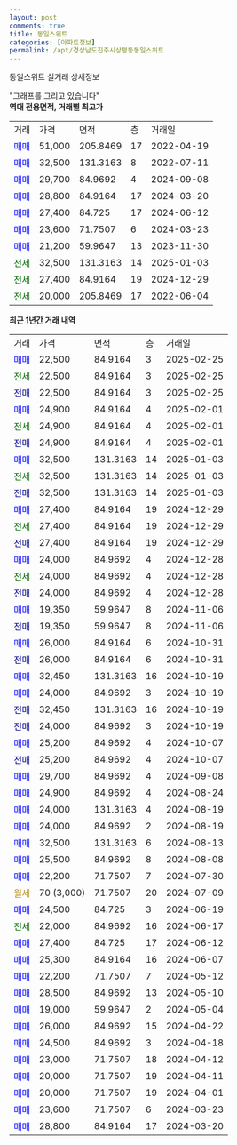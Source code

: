 ```yaml
---
layout: post
comments: true
title: 동일스위트
categories: [아파트정보]
permalink: /apt/경상남도진주시상평동동일스위트
---
```


동일스위트 실거래 상세정보

<script type="text/javascript">
  google.charts.load('current', {'packages':['line', 'corechart']});
  google.charts.setOnLoadCallback(drawChart);

  function drawChart() {
    var data = new google.visualization.DataTable();
    data.addColumn('date', '거래일');
    data.addColumn('number', "매매");
    data.addColumn('number', "전세");
    data.addColumn('number', "전매");

    data.addRows([[new Date(Date.parse("2025-02-25")), 22500, null, null], [new Date(Date.parse("2025-02-25")), null, 22500, null], [new Date(Date.parse("2025-02-25")), null, null, 22500], [new Date(Date.parse("2025-02-01")), 24900, null, null], [new Date(Date.parse("2025-02-01")), null, 24900, null], [new Date(Date.parse("2025-02-01")), null, null, 24900], [new Date(Date.parse("2025-01-03")), 32500, null, null], [new Date(Date.parse("2025-01-03")), null, 32500, null], [new Date(Date.parse("2025-01-03")), null, null, 32500], [new Date(Date.parse("2024-12-29")), 27400, null, null], [new Date(Date.parse("2024-12-29")), null, 27400, null], [new Date(Date.parse("2024-12-29")), null, null, 27400], [new Date(Date.parse("2024-12-28")), 24000, null, null], [new Date(Date.parse("2024-12-28")), null, 24000, null], [new Date(Date.parse("2024-12-28")), null, null, 24000], [new Date(Date.parse("2024-11-06")), 19350, null, null], [new Date(Date.parse("2024-11-06")), null, null, 19350], [new Date(Date.parse("2024-10-31")), 26000, null, null], [new Date(Date.parse("2024-10-31")), null, null, 26000], [new Date(Date.parse("2024-10-19")), 32450, null, null], [new Date(Date.parse("2024-10-19")), 24000, null, null], [new Date(Date.parse("2024-10-19")), null, null, 32450], [new Date(Date.parse("2024-10-19")), null, null, 24000], [new Date(Date.parse("2024-10-07")), 25200, null, null], [new Date(Date.parse("2024-10-07")), null, null, 25200], [new Date(Date.parse("2024-09-08")), 29700, null, null], [new Date(Date.parse("2024-08-24")), 24900, null, null], [new Date(Date.parse("2024-08-19")), 24000, null, null], [new Date(Date.parse("2024-08-19")), 24000, null, null], [new Date(Date.parse("2024-08-13")), 32500, null, null], [new Date(Date.parse("2024-08-08")), 25500, null, null], [new Date(Date.parse("2024-07-30")), 22200, null, null], [new Date(Date.parse("2024-07-09")), null, null, null], [new Date(Date.parse("2024-06-19")), 24500, null, null], [new Date(Date.parse("2024-06-17")), null, 22000, null], [new Date(Date.parse("2024-06-12")), 27400, null, null], [new Date(Date.parse("2024-06-07")), 25300, null, null], [new Date(Date.parse("2024-05-12")), 22200, null, null], [new Date(Date.parse("2024-05-10")), 28500, null, null], [new Date(Date.parse("2024-05-04")), 19000, null, null], [new Date(Date.parse("2024-04-22")), 26000, null, null], [new Date(Date.parse("2024-04-18")), 24500, null, null], [new Date(Date.parse("2024-04-12")), 23000, null, null], [new Date(Date.parse("2024-04-11")), 20000, null, null], [new Date(Date.parse("2024-04-01")), 20000, null, null], [new Date(Date.parse("2024-03-23")), 23600, null, null], [new Date(Date.parse("2024-03-20")), 28800, null, null]]);

    var options = {
      hAxis: {
        format: 'yyyy/MM/dd'
      },    
      lineWidth: 0,
      pointsVisible: true,    
      title: '최근 1년간 유형별 실거래가 분포',
      legend: { position: 'bottom' }
    };

    var formatter = new google.visualization.NumberFormat({pattern:'###,###'} );
    formatter.format(data, 1);
    formatter.format(data, 2);
    
    setTimeout(function() {
        var chart = new google.visualization.LineChart(document.getElementById('columnchart_material'));
        chart.draw(data, (options));
        document.getElementById('loading').style.display = 'none';
    }, 200);
  }
</script>


<div id="loading" style="z-index:20; display: block; margin-left: 0px">"그래프를 그리고 있습니다"</div>
<div id="columnchart_material" style="width: 95%; margin-left: 0px; display: block"></div>
<!-- contents start -->
<b>역대 전용면적, 거래별 최고가</b>
<table class="sortable">
    <tr>
      <td>거래</td>
      <td>가격</td>
      <td>면적</td>
      <td>층</td>
      <td>거래일</td>
    </tr>
        <tr>
          <td><a style="color: blue">매매</a></td>
          <td>51,000</td>
          <td>205.8469</td>
          <td>17</td>
          <td>2022-04-19</td>
        </tr>            <tr>
          <td><a style="color: blue">매매</a></td>
          <td>32,500</td>
          <td>131.3163</td>
          <td>8</td>
          <td>2022-07-11</td>
        </tr>            <tr>
          <td><a style="color: blue">매매</a></td>
          <td>29,700</td>
          <td>84.9692</td>
          <td>4</td>
          <td>2024-09-08</td>
        </tr>            <tr>
          <td><a style="color: blue">매매</a></td>
          <td>28,800</td>
          <td>84.9164</td>
          <td>17</td>
          <td>2024-03-20</td>
        </tr>            <tr>
          <td><a style="color: blue">매매</a></td>
          <td>27,400</td>
          <td>84.725</td>
          <td>17</td>
          <td>2024-06-12</td>
        </tr>            <tr>
          <td><a style="color: blue">매매</a></td>
          <td>23,600</td>
          <td>71.7507</td>
          <td>6</td>
          <td>2024-03-23</td>
        </tr>            <tr>
          <td><a style="color: blue">매매</a></td>
          <td>21,200</td>
          <td>59.9647</td>
          <td>13</td>
          <td>2023-11-30</td>
        </tr>        
        <tr>
              <td><a style="color: darkgreen">전세</a></td>
              <td>32,500</td>
              <td>131.3163</td>
              <td>14</td>
              <td>2025-01-03</td>
            </tr>            <tr>
              <td><a style="color: darkgreen">전세</a></td>
              <td>27,400</td>
              <td>84.9164</td>
              <td>19</td>
              <td>2024-12-29</td>
            </tr>            <tr>
              <td><a style="color: darkgreen">전세</a></td>
              <td>20,000</td>
              <td>205.8469</td>
              <td>17</td>
              <td>2022-06-04</td>
            </tr>        
    
</table>

<b>최근 1년간 거래 내역</b>

<table class="sortable">
    <tr>
      <td>거래</td>
      <td>가격</td>
      <td>면적</td>
      <td>층</td>
      <td>거래일</td>
    </tr>
    <tr>
      <td><a style="color: blue">매매</a></td>
      <td>22,500</td>
      <td>84.9164</td>
      <td>3</td>
      <td>2025-02-25</td>
    </tr>          <tr>
      <td><a style="color: darkgreen">전세</a></td>
      <td>22,500</td>
      <td>84.9164</td>
      <td>3</td>
      <td>2025-02-25</td>
    </tr>          <tr>
      <td><a style="color: darkblue">전매</a></td>
      <td>22,500</td>
      <td>84.9164</td>
      <td>3</td>
      <td>2025-02-25</td>
    </tr>          <tr>
      <td><a style="color: blue">매매</a></td>
      <td>24,900</td>
      <td>84.9164</td>
      <td>4</td>
      <td>2025-02-01</td>
    </tr>          <tr>
      <td><a style="color: darkgreen">전세</a></td>
      <td>24,900</td>
      <td>84.9164</td>
      <td>4</td>
      <td>2025-02-01</td>
    </tr>          <tr>
      <td><a style="color: darkblue">전매</a></td>
      <td>24,900</td>
      <td>84.9164</td>
      <td>4</td>
      <td>2025-02-01</td>
    </tr>          <tr>
      <td><a style="color: blue">매매</a></td>
      <td>32,500</td>
      <td>131.3163</td>
      <td>14</td>
      <td>2025-01-03</td>
    </tr>          <tr>
      <td><a style="color: darkgreen">전세</a></td>
      <td>32,500</td>
      <td>131.3163</td>
      <td>14</td>
      <td>2025-01-03</td>
    </tr>          <tr>
      <td><a style="color: darkblue">전매</a></td>
      <td>32,500</td>
      <td>131.3163</td>
      <td>14</td>
      <td>2025-01-03</td>
    </tr>          <tr>
      <td><a style="color: blue">매매</a></td>
      <td>27,400</td>
      <td>84.9164</td>
      <td>19</td>
      <td>2024-12-29</td>
    </tr>          <tr>
      <td><a style="color: darkgreen">전세</a></td>
      <td>27,400</td>
      <td>84.9164</td>
      <td>19</td>
      <td>2024-12-29</td>
    </tr>          <tr>
      <td><a style="color: darkblue">전매</a></td>
      <td>27,400</td>
      <td>84.9164</td>
      <td>19</td>
      <td>2024-12-29</td>
    </tr>          <tr>
      <td><a style="color: blue">매매</a></td>
      <td>24,000</td>
      <td>84.9692</td>
      <td>4</td>
      <td>2024-12-28</td>
    </tr>          <tr>
      <td><a style="color: darkgreen">전세</a></td>
      <td>24,000</td>
      <td>84.9692</td>
      <td>4</td>
      <td>2024-12-28</td>
    </tr>          <tr>
      <td><a style="color: darkblue">전매</a></td>
      <td>24,000</td>
      <td>84.9692</td>
      <td>4</td>
      <td>2024-12-28</td>
    </tr>          <tr>
      <td><a style="color: blue">매매</a></td>
      <td>19,350</td>
      <td>59.9647</td>
      <td>8</td>
      <td>2024-11-06</td>
    </tr>          <tr>
      <td><a style="color: darkblue">전매</a></td>
      <td>19,350</td>
      <td>59.9647</td>
      <td>8</td>
      <td>2024-11-06</td>
    </tr>          <tr>
      <td><a style="color: blue">매매</a></td>
      <td>26,000</td>
      <td>84.9164</td>
      <td>6</td>
      <td>2024-10-31</td>
    </tr>          <tr>
      <td><a style="color: darkblue">전매</a></td>
      <td>26,000</td>
      <td>84.9164</td>
      <td>6</td>
      <td>2024-10-31</td>
    </tr>          <tr>
      <td><a style="color: blue">매매</a></td>
      <td>32,450</td>
      <td>131.3163</td>
      <td>16</td>
      <td>2024-10-19</td>
    </tr>          <tr>
      <td><a style="color: blue">매매</a></td>
      <td>24,000</td>
      <td>84.9692</td>
      <td>3</td>
      <td>2024-10-19</td>
    </tr>          <tr>
      <td><a style="color: darkblue">전매</a></td>
      <td>32,450</td>
      <td>131.3163</td>
      <td>16</td>
      <td>2024-10-19</td>
    </tr>          <tr>
      <td><a style="color: darkblue">전매</a></td>
      <td>24,000</td>
      <td>84.9692</td>
      <td>3</td>
      <td>2024-10-19</td>
    </tr>          <tr>
      <td><a style="color: blue">매매</a></td>
      <td>25,200</td>
      <td>84.9692</td>
      <td>4</td>
      <td>2024-10-07</td>
    </tr>          <tr>
      <td><a style="color: darkblue">전매</a></td>
      <td>25,200</td>
      <td>84.9692</td>
      <td>4</td>
      <td>2024-10-07</td>
    </tr>          <tr>
      <td><a style="color: blue">매매</a></td>
      <td>29,700</td>
      <td>84.9692</td>
      <td>4</td>
      <td>2024-09-08</td>
    </tr>          <tr>
      <td><a style="color: blue">매매</a></td>
      <td>24,900</td>
      <td>84.9692</td>
      <td>4</td>
      <td>2024-08-24</td>
    </tr>          <tr>
      <td><a style="color: blue">매매</a></td>
      <td>24,000</td>
      <td>131.3163</td>
      <td>4</td>
      <td>2024-08-19</td>
    </tr>          <tr>
      <td><a style="color: blue">매매</a></td>
      <td>24,000</td>
      <td>84.9692</td>
      <td>2</td>
      <td>2024-08-19</td>
    </tr>          <tr>
      <td><a style="color: blue">매매</a></td>
      <td>32,500</td>
      <td>131.3163</td>
      <td>6</td>
      <td>2024-08-13</td>
    </tr>          <tr>
      <td><a style="color: blue">매매</a></td>
      <td>25,500</td>
      <td>84.9692</td>
      <td>8</td>
      <td>2024-08-08</td>
    </tr>          <tr>
      <td><a style="color: blue">매매</a></td>
      <td>22,200</td>
      <td>71.7507</td>
      <td>7</td>
      <td>2024-07-30</td>
    </tr>          <tr>
      <td><a style="color: darkgoldenrod">월세</a></td>
      <td>70 (3,000)</td>
      <td>71.7507</td>
      <td>20</td>
      <td>2024-07-09</td>
    </tr>          <tr>
      <td><a style="color: blue">매매</a></td>
      <td>24,500</td>
      <td>84.725</td>
      <td>3</td>
      <td>2024-06-19</td>
    </tr>          <tr>
      <td><a style="color: darkgreen">전세</a></td>
      <td>22,000</td>
      <td>84.9692</td>
      <td>16</td>
      <td>2024-06-17</td>
    </tr>          <tr>
      <td><a style="color: blue">매매</a></td>
      <td>27,400</td>
      <td>84.725</td>
      <td>17</td>
      <td>2024-06-12</td>
    </tr>          <tr>
      <td><a style="color: blue">매매</a></td>
      <td>25,300</td>
      <td>84.9164</td>
      <td>16</td>
      <td>2024-06-07</td>
    </tr>          <tr>
      <td><a style="color: blue">매매</a></td>
      <td>22,200</td>
      <td>71.7507</td>
      <td>7</td>
      <td>2024-05-12</td>
    </tr>          <tr>
      <td><a style="color: blue">매매</a></td>
      <td>28,500</td>
      <td>84.9692</td>
      <td>13</td>
      <td>2024-05-10</td>
    </tr>          <tr>
      <td><a style="color: blue">매매</a></td>
      <td>19,000</td>
      <td>59.9647</td>
      <td>2</td>
      <td>2024-05-04</td>
    </tr>          <tr>
      <td><a style="color: blue">매매</a></td>
      <td>26,000</td>
      <td>84.9692</td>
      <td>15</td>
      <td>2024-04-22</td>
    </tr>          <tr>
      <td><a style="color: blue">매매</a></td>
      <td>24,500</td>
      <td>84.9692</td>
      <td>3</td>
      <td>2024-04-18</td>
    </tr>          <tr>
      <td><a style="color: blue">매매</a></td>
      <td>23,000</td>
      <td>71.7507</td>
      <td>18</td>
      <td>2024-04-12</td>
    </tr>          <tr>
      <td><a style="color: blue">매매</a></td>
      <td>20,000</td>
      <td>71.7507</td>
      <td>19</td>
      <td>2024-04-11</td>
    </tr>          <tr>
      <td><a style="color: blue">매매</a></td>
      <td>20,000</td>
      <td>71.7507</td>
      <td>19</td>
      <td>2024-04-01</td>
    </tr>          <tr>
      <td><a style="color: blue">매매</a></td>
      <td>23,600</td>
      <td>71.7507</td>
      <td>6</td>
      <td>2024-03-23</td>
    </tr>          <tr>
      <td><a style="color: blue">매매</a></td>
      <td>28,800</td>
      <td>84.9164</td>
      <td>17</td>
      <td>2024-03-20</td>
    </tr>      </table>
<!-- contents end -->    

